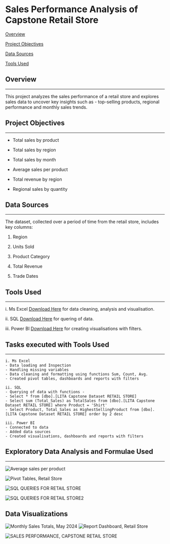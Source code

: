 # Sales Performance Analysis of Capstone Retail Store

[Overview](#overview)

[Project Objectives](#project-objectives)

[Data Sources](#data-sources)

[Tools Used](#tools-used)


## Overview
---
This project analyzes the sales performance of a retail store and explores sales data to uncover key insights such as -
top-selling products, regional performance and monthly sales trends.


## Project Objectives
---

- Total sales by product
  
- Total sales by region

- Total sales by month

- Average sales per product

- Total revenue by region

- Regional sales by quantity


## Data Sources
---
The dataset, collected over a period of time from the retail store, includes key columns:

1. Region

2. Units Sold

3. Product Category

4. Total Revenue

5. Trade Dates


## Tools Used
---

i. Ms Excel [Download Here](https://www.microsoft.com/en-us/microsoft-365/excel) for data cleaning, analysis and visualisation.

ii. SQL [Download Here](https://www.microsoft.com/en-us/sql-server/sql-server-downloads) for quering of data.

iii. Power BI [Download Here](https://www.microsoft.com/en-us/power-platform/products/power-bi/downloads) for creating visualisations with filters.


## Tasks executed with Tools Used
---

    i. Ms Excel
    - Data loading and Inspection
    - Handling missing variables
    - Data cleaning and formatting using functions Sum, Count, Avg.
    - Created pivot tables, dashboards and reports with filters

    ii. SQL
    - Querying of data with functions -
    - Select * from [dbo].[LITA Capstone Dataset RETAIL STORE]
    - Select sum (Total_Sales) as TotalSales from [dbo].[LITA Capstone Dataset RETAIL STORE] where Product = 'Shirt'
    - Select Product, Total_Sales as HighestSellingProduct from [dbo].[LITA Capstone Dataset RETAIL STORE] order by 2 desc

    iii. Power BI
    - Connected to data
    - Added data sources
    - Created visualisations, dashboards and reports with filters


  ## Exploratory Data Analysis and Formulae Used
  ---

  ![Average sales per product](https://github.com/user-attachments/assets/c98ad212-d126-40bf-84d1-ccf2d9f43f97)
  
  ![Pivot Tables, Retail Store](https://github.com/user-attachments/assets/dc40cdc5-8c9f-413f-ac27-8cd9ab407329)

  ![SQL QUERIES FOR RETAIL STORE](https://github.com/user-attachments/assets/a05345f5-b46d-4b7c-8cc9-23c50b1ff16b)
  
  ![SQL QUERIES FOR RETAIL STORE2](https://github.com/user-attachments/assets/e39f6e21-e926-43d4-8c6d-d0bcfc078d4b)

  
  ## Data Visualizations
  
  ![Monthly Sales Totals, May 2024](https://github.com/user-attachments/assets/e4540cf4-dcf4-4098-8819-861c6a31c05c)
![Report Dashboard, Retail Store](https://github.com/user-attachments/assets/e60b8377-43ac-428c-9e1c-9558cd27b3df)

![SALES PERFORMANCE, CAPSTONE RETAIL STORE](https://github.com/user-attachments/assets/fcf2b429-3068-4231-ac87-fd442dd7000d)










  

  



    
